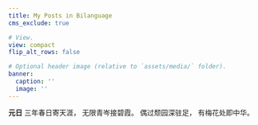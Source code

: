 ```yaml
---
title: My Posts in Bilanguage
cms_exclude: true

# View.
view: compact
flip_alt_rows: false

# Optional header image (relative to `assets/media/` folder).
banner:
  caption: ''
  image: ''
---
```


**元日**
三年春日寄天涯，
无限青岑接碧霞。
偶过颓园深驻足，
有梅花处即中华。
